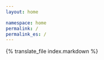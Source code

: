 ```yaml
---
layout: home

namespace: home
permalink: /
permalink_es: /
---
```


{% translate_file index.markdown %}
